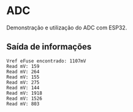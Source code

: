 # ADC
Demonstração e utilização do ADC com ESP32.

## Saída de informações
```
Vref eFuse encontrado: 1107mV
Read mV: 159
Read mV: 264
Read mV: 155
Read mV: 275
Read mV: 144
Read mV: 1918
Read mV: 1526
Read mV: 803
```